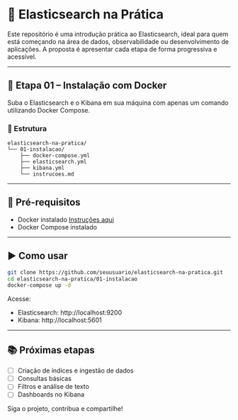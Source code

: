# 📘 Elasticsearch na Prática

Este repositório é uma introdução prática ao Elasticsearch, ideal para quem está começando na área de dados, observabilidade ou desenvolvimento de aplicações. A proposta é apresentar cada etapa de forma progressiva e acessível.

---

## 🚀 Etapa 01 – Instalação com Docker

Suba o Elasticsearch e o Kibana em sua máquina com apenas um comando utilizando Docker Compose.

### 📁 Estrutura
```
elasticsearch-na-pratica/
└── 01-instalacao/
    ├── docker-compose.yml
    ├── elasticsearch.yml
    ├── kibana.yml
    └── instrucoes.md
```

---

## 🔧 Pré-requisitos

- Docker instalado [Instruções aqui](https://docs.docker.com/get-docker/)
- Docker Compose instalado

---

## ▶️ Como usar

```bash
git clone https://github.com/seuusuario/elasticsearch-na-pratica.git
cd elasticsearch-na-pratica/01-instalacao
docker-compose up -d
```

Acesse:
- Elasticsearch: http://localhost:9200
- Kibana: http://localhost:5601

---

## 📚 Próximas etapas

- [ ] Criação de índices e ingestão de dados
- [ ] Consultas básicas
- [ ] Filtros e análise de texto
- [ ] Dashboards no Kibana

Siga o projeto, contribua e compartilhe!
